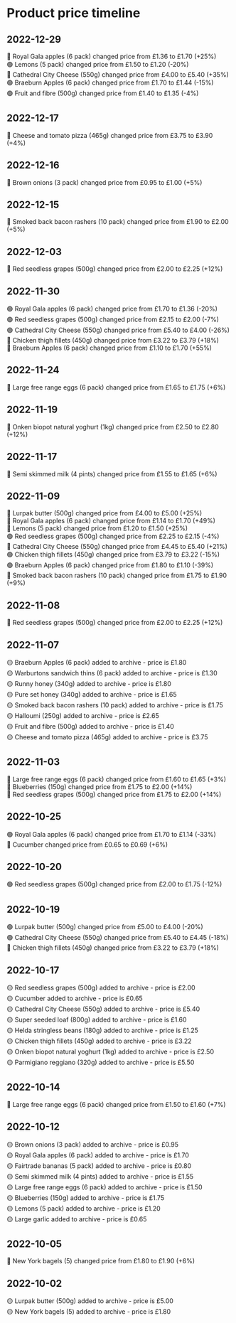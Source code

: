 # Product price timeline
## 2022-12-29
🔴 Royal Gala apples (6 pack) changed price from £1.36 to £1.70 (+25%)<br/>
🟢 Lemons (5 pack) changed price from £1.50 to £1.20 (-20%)<br/>
🔴 Cathedral City Cheese (550g) changed price from £4.00 to £5.40 (+35%)<br/>
🟢 Braeburn Apples (6 pack) changed price from £1.70 to £1.44 (-15%)<br/>
🟢 Fruit and fibre (500g) changed price from £1.40 to £1.35 (-4%)<br/>
## 2022-12-17
🔴 Cheese and tomato pizza (465g) changed price from £3.75 to £3.90 (+4%)<br/>
## 2022-12-16
🔴 Brown onions (3 pack) changed price from £0.95 to £1.00 (+5%)<br/>
## 2022-12-15
🔴 Smoked back bacon rashers (10 pack) changed price from £1.90 to £2.00 (+5%)<br/>
## 2022-12-03
🔴 Red seedless grapes (500g) changed price from £2.00 to £2.25 (+12%)<br/>
## 2022-11-30
🟢 Royal Gala apples (6 pack) changed price from £1.70 to £1.36 (-20%)<br/>
🟢 Red seedless grapes (500g) changed price from £2.15 to £2.00 (-7%)<br/>
🟢 Cathedral City Cheese (550g) changed price from £5.40 to £4.00 (-26%)<br/>
🔴 Chicken thigh fillets (450g) changed price from £3.22 to £3.79 (+18%)<br/>
🔴 Braeburn Apples (6 pack) changed price from £1.10 to £1.70 (+55%)<br/>
## 2022-11-24
🔴 Large free range eggs (6 pack) changed price from £1.65 to £1.75 (+6%)<br/>
## 2022-11-19
🔴 Onken biopot natural yoghurt (1kg) changed price from £2.50 to £2.80 (+12%)<br/>
## 2022-11-17
🔴 Semi skimmed milk (4 pints) changed price from £1.55 to £1.65 (+6%)<br/>
## 2022-11-09
🔴 Lurpak butter (500g) changed price from £4.00 to £5.00 (+25%)<br/>
🔴 Royal Gala apples (6 pack) changed price from £1.14 to £1.70 (+49%)<br/>
🔴 Lemons (5 pack) changed price from £1.20 to £1.50 (+25%)<br/>
🟢 Red seedless grapes (500g) changed price from £2.25 to £2.15 (-4%)<br/>
🔴 Cathedral City Cheese (550g) changed price from £4.45 to £5.40 (+21%)<br/>
🟢 Chicken thigh fillets (450g) changed price from £3.79 to £3.22 (-15%)<br/>
🟢 Braeburn Apples (6 pack) changed price from £1.80 to £1.10 (-39%)<br/>
🔴 Smoked back bacon rashers (10 pack) changed price from £1.75 to £1.90 (+9%)<br/>
## 2022-11-08
🔴 Red seedless grapes (500g) changed price from £2.00 to £2.25 (+12%)<br/>
## 2022-11-07
🟡 Braeburn Apples (6 pack) added to archive - price is £1.80<br/>
🟡 Warburtons sandwich thins (6 pack) added to archive - price is £1.30<br/>
🟡 Runny honey (340g) added to archive - price is £1.80<br/>
🟡 Pure set honey (340g) added to archive - price is £1.65<br/>
🟡 Smoked back bacon rashers (10 pack) added to archive - price is £1.75<br/>
🟡 Halloumi (250g) added to archive - price is £2.65<br/>
🟡 Fruit and fibre (500g) added to archive - price is £1.40<br/>
🟡 Cheese and tomato pizza (465g) added to archive - price is £3.75<br/>
## 2022-11-03
🔴 Large free range eggs (6 pack) changed price from £1.60 to £1.65 (+3%)<br/>
🔴 Blueberries (150g) changed price from £1.75 to £2.00 (+14%)<br/>
🔴 Red seedless grapes (500g) changed price from £1.75 to £2.00 (+14%)<br/>
## 2022-10-25
🟢 Royal Gala apples (6 pack) changed price from £1.70 to £1.14 (-33%)<br/>
🔴 Cucumber changed price from £0.65 to £0.69 (+6%)<br/>
## 2022-10-20
🟢 Red seedless grapes (500g) changed price from £2.00 to £1.75 (-12%)<br/>
## 2022-10-19
🟢 Lurpak butter (500g) changed price from £5.00 to £4.00 (-20%)<br/>
🟢 Cathedral City Cheese (550g) changed price from £5.40 to £4.45 (-18%)<br/>
🔴 Chicken thigh fillets (450g) changed price from £3.22 to £3.79 (+18%)<br/>
## 2022-10-17
🟡 Red seedless grapes (500g) added to archive - price is £2.00<br/>
🟡 Cucumber added to archive - price is £0.65<br/>
🟡 Cathedral City Cheese (550g) added to archive - price is £5.40<br/>
🟡 Super seeded loaf (800g) added to archive - price is £1.60<br/>
🟡 Helda stringless beans (180g) added to archive - price is £1.25<br/>
🟡 Chicken thigh fillets (450g) added to archive - price is £3.22<br/>
🟡 Onken biopot natural yoghurt (1kg) added to archive - price is £2.50<br/>
🟡 Parmigiano reggiano (320g) added to archive - price is £5.50<br/>
## 2022-10-14
🔴 Large free range eggs (6 pack) changed price from £1.50 to £1.60 (+7%)<br/>
## 2022-10-12
🟡 Brown onions (3 pack) added to archive - price is £0.95<br/>
🟡 Royal Gala apples (6 pack) added to archive - price is £1.70<br/>
🟡 Fairtrade bananas (5 pack) added to archive - price is £0.80<br/>
🟡 Semi skimmed milk (4 pints) added to archive - price is £1.55<br/>
🟡 Large free range eggs (6 pack) added to archive - price is £1.50<br/>
🟡 Blueberries (150g) added to archive - price is £1.75<br/>
🟡 Lemons (5 pack) added to archive - price is £1.20<br/>
🟡 Large garlic added to archive - price is £0.65<br/>
## 2022-10-05
🔴 New York bagels (5) changed price from £1.80 to £1.90 (+6%)<br/>
## 2022-10-02
🟡 Lurpak butter (500g) added to archive - price is £5.00<br/>
🟡 New York bagels (5) added to archive - price is £1.80<br/>
